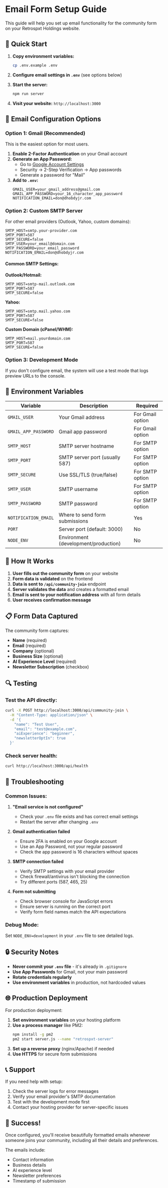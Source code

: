# Email Form Setup Guide

This guide will help you set up email functionality for the community form on your Retrospxt Holdings website.

## 🚀 Quick Start

1. **Copy environment variables:**
   ```bash
   cp .env.example .env
   ```

2. **Configure email settings in `.env`** (see options below)

3. **Start the server:**
   ```bash
   npm run server
   ```

4. **Visit your website:** `http://localhost:3000`

## 📧 Email Configuration Options

### Option 1: Gmail (Recommended)

This is the easiest option for most users.

1. **Enable 2-Factor Authentication** on your Gmail account
2. **Generate an App Password:**
   - Go to [Google Account Settings](https://myaccount.google.com/)
   - Security → 2-Step Verification → App passwords
   - Generate a password for "Mail"
3. **Add to `.env`:**
   ```env
   GMAIL_USER=your_gmail_address@gmail.com
   GMAIL_APP_PASSWORD=your_16_character_app_password
   NOTIFICATION_EMAIL=don@dhobdyjr.com
   ```

### Option 2: Custom SMTP Server

For other email providers (Outlook, Yahoo, custom domains):

```env
SMTP_HOST=smtp.your-provider.com
SMTP_PORT=587
SMTP_SECURE=false
SMTP_USER=your_email@domain.com
SMTP_PASSWORD=your_email_password
NOTIFICATION_EMAIL=don@dhobdyjr.com
```

#### Common SMTP Settings:

**Outlook/Hotmail:**
```env
SMTP_HOST=smtp-mail.outlook.com
SMTP_PORT=587
SMTP_SECURE=false
```

**Yahoo:**
```env
SMTP_HOST=smtp.mail.yahoo.com
SMTP_PORT=587
SMTP_SECURE=false
```

**Custom Domain (cPanel/WHM):**
```env
SMTP_HOST=mail.yourdomain.com
SMTP_PORT=587
SMTP_SECURE=false
```

### Option 3: Development Mode

If you don't configure email, the system will use a test mode that logs preview URLs to the console.

## 🔧 Environment Variables

| Variable | Description | Required |
|----------|-------------|----------|
| `GMAIL_USER` | Your Gmail address | For Gmail option |
| `GMAIL_APP_PASSWORD` | Gmail app password | For Gmail option |
| `SMTP_HOST` | SMTP server hostname | For SMTP option |
| `SMTP_PORT` | SMTP server port (usually 587) | For SMTP option |
| `SMTP_SECURE` | Use SSL/TLS (true/false) | For SMTP option |
| `SMTP_USER` | SMTP username | For SMTP option |
| `SMTP_PASSWORD` | SMTP password | For SMTP option |
| `NOTIFICATION_EMAIL` | Where to send form submissions | Yes |
| `PORT` | Server port (default: 3000) | No |
| `NODE_ENV` | Environment (development/production) | No |

## 🎯 How It Works

1. **User fills out the community form** on your website
2. **Form data is validated** on the frontend
3. **Data is sent to `/api/community-join`** endpoint
4. **Server validates the data** and creates a formatted email
5. **Email is sent to your notification address** with all form details
6. **User receives confirmation message**

## 📋 Form Data Captured

The community form captures:
- **Name** (required)
- **Email** (required)
- **Company** (optional)
- **Business Size** (optional)
- **AI Experience Level** (required)
- **Newsletter Subscription** (checkbox)

## 🔍 Testing

### Test the API directly:
```bash
curl -X POST http://localhost:3000/api/community-join \
  -H "Content-Type: application/json" \
  -d '{
    "name": "Test User",
    "email": "test@example.com",
    "aiExperience": "beginner",
    "newsletterOptIn": true
  }'
```

### Check server health:
```bash
curl http://localhost:3000/api/health
```

## 🚨 Troubleshooting

### Common Issues:

1. **"Email service is not configured"**
   - Check your `.env` file exists and has correct email settings
   - Restart the server after changing `.env`

2. **Gmail authentication failed**
   - Ensure 2FA is enabled on your Google account
   - Use an App Password, not your regular password
   - Check the app password is 16 characters without spaces

3. **SMTP connection failed**
   - Verify SMTP settings with your email provider
   - Check firewall/antivirus isn't blocking the connection
   - Try different ports (587, 465, 25)

4. **Form not submitting**
   - Check browser console for JavaScript errors
   - Ensure server is running on the correct port
   - Verify form field names match the API expectations

### Debug Mode:

Set `NODE_ENV=development` in your `.env` file to see detailed logs.

## 🔒 Security Notes

- **Never commit your `.env` file** - it's already in `.gitignore`
- **Use App Passwords** for Gmail, not your main password
- **Rotate credentials regularly**
- **Use environment variables** in production, not hardcoded values

## 🌐 Production Deployment

For production deployment:

1. **Set environment variables** on your hosting platform
2. **Use a process manager** like PM2:
   ```bash
   npm install -g pm2
   pm2 start server.js --name "retrospxt-server"
   ```
3. **Set up a reverse proxy** (nginx/Apache) if needed
4. **Use HTTPS** for secure form submissions

## 📞 Support

If you need help with setup:
1. Check the server logs for error messages
2. Verify your email provider's SMTP documentation
3. Test with the development mode first
4. Contact your hosting provider for server-specific issues

## 🎉 Success!

Once configured, you'll receive beautifully formatted emails whenever someone joins your community, including all their details and preferences.

The emails include:
- Contact information
- Business details
- AI experience level
- Newsletter preferences
- Timestamp of submission